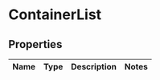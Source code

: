 
# ContainerList

## Properties
Name | Type | Description | Notes
------------ | ------------- | ------------- | -------------



